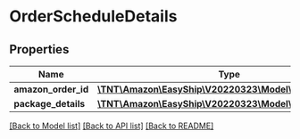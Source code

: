 # OrderScheduleDetails

## Properties
Name | Type | Description | Notes
------------ | ------------- | ------------- | -------------
**amazon_order_id** | [**\TNT\Amazon\EasyShip\V20220323\Model\AmazonOrderId**](AmazonOrderId.md) |  | 
**package_details** | [**\TNT\Amazon\EasyShip\V20220323\Model\PackageDetails**](PackageDetails.md) |  | [optional] 

[[Back to Model list]](../README.md#documentation-for-models) [[Back to API list]](../README.md#documentation-for-api-endpoints) [[Back to README]](../README.md)


